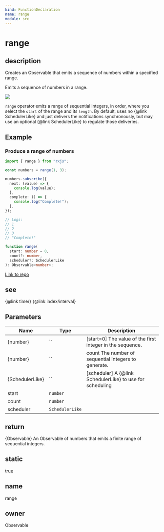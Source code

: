 ```yaml
---
kind: FunctionDeclaration
name: range
module: src
---
```


# range

## description

Creates an Observable that emits a sequence of numbers within a specified
range.

<span class="informal">Emits a sequence of numbers in a range.</span>

![](range.png)

`range` operator emits a range of sequential integers, in order, where you
select the `start` of the range and its `length`. By default, uses no
{@link SchedulerLike} and just delivers the notifications synchronously, but may use
an optional {@link SchedulerLike} to regulate those deliveries.

## Example

### Produce a range of numbers

```ts
import { range } from "rxjs";

const numbers = range(1, 3);

numbers.subscribe({
  next: (value) => {
    console.log(value);
  },
  complete: () => {
    console.log("Complete!");
  },
});

// Logs:
// 1
// 2
// 3
// "Complete!"
```

```ts
function range(
  start: number = 0,
  count?: number,
  scheduler?: SchedulerLike
): Observable<number>;
```

[Link to repo](https://github.com/ReactiveX/rxjs/blob/master/src/internal/observable/range.ts#L51-L82)

## see

{@link timer}
{@link index/interval}

## Parameters

| Name            | Type            | Description                                               |
| --------------- | --------------- | --------------------------------------------------------- |
| {number}        | ``              | [start=0] The value of the first integer in the sequence. |
| {number}        | ``              | count The number of sequential integers to generate.      |
| {SchedulerLike} | ``              | [scheduler] A {@link SchedulerLike} to use for scheduling |
| start           | `number`        |                                                           |
| count           | `number`        |                                                           |
| scheduler       | `SchedulerLike` |                                                           |

## return

{Observable} An Observable of numbers that emits a finite range of
sequential integers.

## static

true

## name

range

## owner

Observable
